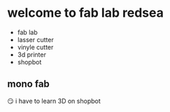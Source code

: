 # welcome to fab lab redsea 
-  fab lab 
- lasser cutter 
- vinyle cutter
- 3d printer
- shopbot
## mono fab

 
 :smirk:
 i have to learn 3D on shopbot
 